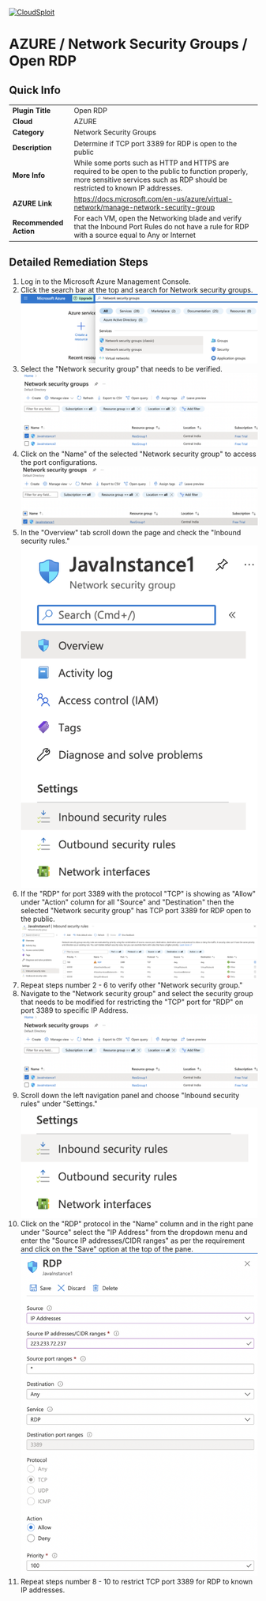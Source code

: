 [![CloudSploit](https://cloudsploit.com/img/logo-new-big-text-100.png "CloudSploit")](https://cloudsploit.com)

# AZURE / Network Security Groups / Open RDP

## Quick Info

| | |
|-|-|
| **Plugin Title** | Open RDP |
| **Cloud** | AZURE |
| **Category** | Network Security Groups |
| **Description** | Determine if TCP port 3389 for RDP is open to the public |
| **More Info** | While some ports such as HTTP and HTTPS are required to be open to the public to function properly, more sensitive services such as RDP should be restricted to known IP addresses. |
| **AZURE Link** | https://docs.microsoft.com/en-us/azure/virtual-network/manage-network-security-group |
| **Recommended Action** | For each VM, open the Networking blade and verify that the Inbound Port Rules do not have a rule for RDP with a source equal to Any or Internet |

## Detailed Remediation Steps


1. Log in to the Microsoft Azure Management Console.
2. Click the search bar at the top and search for Network security groups. </br> <img src="/resources/azure/networksecuritygroups/open-rdp/step2.png"/>
3. Select the "Network security group" that needs to be verified. </br> <img src="/resources/azure/networksecuritygroups/open-rdp/step3.png"/>
4. Click on the "Name" of the selected "Network security group" to access the port configurations. </br> <img src="/resources/azure/networksecuritygroups/open-rdp/step4.png"/>
5. In the "Overview" tab scroll down the page and check the "Inbound security rules." </br> <img src="/resources/azure/networksecuritygroups/open-rdp/step5.png"/>
6. If the "RDP" for port 3389 with the protocol "TCP" is showing as "Allow" under "Action" column for all "Source" and "Destination" then the selected  "Network security group" has TCP port 3389 for RDP open to the public. </br> <img src="/resources/azure/networksecuritygroups/open-rdp/step6.png"/>
7. Repeat steps number 2 - 6 to verify other "Network security group." </br>
8. Navigate to the "Network security group" and select the security group that needs to be modified for restricting the "TCP" port for "RDP" on port 3389 to specific IP Address.</br> <img src="/resources/azure/networksecuritygroups/open-rdp/step8.png"/>
9. Scroll down the left navigation panel and choose "Inbound security rules" under "Settings."</br> <img src="/resources/azure/networksecuritygroups/open-rdp/step9.png"/>
10. Click on the "RDP" protocol in the "Name" column and in the right pane under "Source" select the "IP Address" from the dropdown menu and enter the "Source IP addresses/CIDR ranges" as per the requirement and click on the "Save" option at the top of the pane. </br> <img src="/resources/azure/networksecuritygroups/open-rdp/step10.png"/>
11. Repeat steps number 8 - 10 to restrict TCP port 3389 for RDP to known IP addresses.</br>

